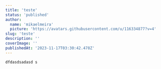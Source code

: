 ```yaml
---
title: 'teste'
status: 'published'
author:
  name: 'mikaelmeira'
  picture: 'https://avatars.githubusercontent.com/u/116334877?v=4'
slug: 'teste'
description: ''
coverImage: ''
publishedAt: '2023-11-17T03:30:42.478Z'
---
```


```javascript
dfdasdsadasd s
```